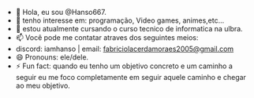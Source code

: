 - 👋 Hola, eu sou @Hanso667.
- 👀 tenho interesse em: programação, Video games, animes,etc...
- 🌱 estou atualmente cursando o curso tecnico de informatica na ulbra.
- 📫 Você pode me contatar atraves dos seguintes meios:
-  discord: iamhanso | email: fabriciolacerdamoraes2005@gmail.com
- 😄 Pronouns: ele/dele.
- ⚡ Fun fact: quando eu tenho um objetivo concreto e um caminho a seguir eu me foco completamente em seguir aquele caminho e chegar ao meu objetivo.
